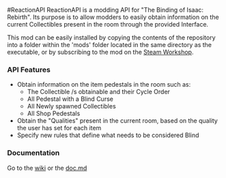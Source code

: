 #ReactionAPI
ReactionAPI is a modding API for "The Binding of Isaac: Rebirth". Its purpose is to allow modders to easily obtain information on the current Collectibles present in the room through the provided Interface.

This mod can be easily installed by copying the contents of the repository into a folder within the 'mods' folder located in the same directory as the executable, or by subscribing to the mod on the [Steam Workshop](https://steamcommunity.com/app/250900/workshop/).

### API Features
* Obtain information on the item pedestals in the room such as:
	* The Collectible /s obtainable and their Cycle Order
	* All Pedestal with a Blind Curse
	* All Newly spawned Collectibles
	* All Shop Pedestals
* Obtain the "Qualities" present in the current room, based on the quality the user has set for each item
* Specify new rules that define what needs to be considered Blind

### Documentation
Go to the [wiki](https://github.com/Guantol-Lemat/Isaac.ReactionAPI/wiki) or the [doc.md](https://github.com/Guantol-Lemat/Isaac.ReactionAPI/blob/master/doc.md)